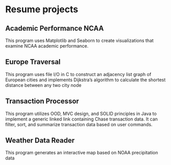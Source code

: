 # Resume projects

## Academic Performance NCAA
This program uses Matplotlib and Seaborn to create visualizations that examine NCAA academic performance.

## Europe Traversal
This program uses file I/O in C to construct an adjacency list graph of European cities and implements Dijkstra’s algorithm to calculate the shortest distance between any two city node

## Transaction Processor
This program utilizes OOD, MVC design, and SOLID principles in Java to implement a generic linked link containing Chase transaction data. It can filter, sort, and summarize transaction data based on user commands.

## Weather Data Reader
This program generates an interactive map based on NOAA precipitation data
